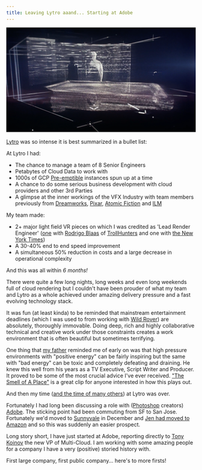 ```yaml
---
title: Leaving Lytro aaand... Starting at Adobe
---
```


<img src="assets/images/lytro.png"/>

[Lytro](lytro.com) was so intense it is best summarized in a bullet list:

At Lytro I had:
- The chance to manage a team of 8 Senior Engineers
- Petabytes of Cloud Data to work with
- 1000s of GCP [Pre-emptible](https://cloud.google.com/compute/docs/instances/preemptible) instances spun up at a time
- A chance to do some serious business development with cloud providers and other 3rd Parties
- A glimpse at the inner workings of the VFX Industry with team members previously from [Dreamworks](http://www.dreamworksanimation.com/), [Pixar](https://www.pixar.com/), [Atomic Fiction](http://www.atomicfiction.com/) and [ILM](https://www.ilm.com/)

My team made:
- 2+ major light field VR pieces on which I was credited as 'Lead Render Engineer' ([one](https://www.hollywoodreporter.com/behind-screen/lytro-launches-light-field-tool-aimed-at-animated-virtual-reality-1047208) with [Rodrigo Blaas](https://www.imdb.com/name/nm1174214/) of [TrollHunters](https://www.youtube.com/watch?v=J2oNgZlbSKI) and one with [the New York Times](https://www.nytimes.com/2017/11/03/opinion/cochlear-implant-sound-music.html))
- A 30-40% end to end speed improvement
- A simultaneous 50% reduction in costs and a large decrease in operational complexity

And this was all within *6 months!*

There were quite a few long nights, long weeks and even long weekends full of cloud rendering but I couldn't have been prouder of what my team and Lytro as a whole achieved under amazing delivery pressure and a fast evolving technology stack.

It was fun (at least kinda) to be reminded that mainstream entertainment deadlines (which I was used to from working with [Wild Rover](http://wild-rover.com/)) are absolutely, thoroughly immovable. Doing deep, rich and highly collaborative technical and creative work under those constraints creates a work environment that is often beautiful but sometimes terrifying.

One thing that [my father](https://en.wikipedia.org/wiki/Philip_Morrow) reminded me of early on was that high pressure environments with "positive energy" can be fairly inspiring but the same with "bad energy" can be toxic and completely defeating and draining. He knew this well from his years as a TV Executive, Script Writer and Producer. It proved to be some of the most crucial advice I've ever received. ["The Smell of A Place"](https://www.youtube.com/watch?v=UUddgE8rI0E) is a great clip for anyone interested in how this plays out.

And then my time ([and the time of many others](https://techcrunch.com/2018/03/27/lytro-is-shutting-down/)) at Lytro was over.

Fortunately I had long been discussing a role with ([Photoshop](https://www.reddit.com/r/photoshopbattles/) creators) [Adobe](https://www.adobe.com/). The sticking point had been commuting from SF to San Jose. Fortunately we'd moved to [Sunnyvale](https://goo.gl/maps/bPWiKBy4ETG2) in December and [Jen had moved to Amazon](http://www.donotlick.com/2018/03/07/joining-amazon-to-talk-to-some-robots/) and so this was suddenly an easier prospect.

Long story short, I have just started at Adobe, reporting directly to [Tony Koinov](http://blogs.adobe.com/adobelife/2018/03/28/meet-tony-koinov/) the new VP of Multi-Cloud. I am working with some amazing people for a company I have a very (positive) storied history with.

First large company, first public company... here's to more firsts!
